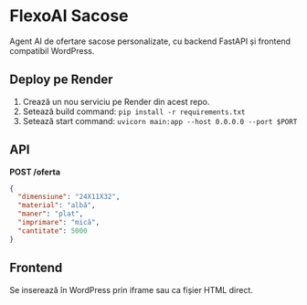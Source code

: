 # FlexoAI Sacose

Agent AI de ofertare sacose personalizate, cu backend FastAPI și frontend compatibil WordPress.

## Deploy pe Render

1. Crează un nou serviciu pe Render din acest repo.
2. Setează build command: `pip install -r requirements.txt`
3. Setează start command: `uvicorn main:app --host 0.0.0.0 --port $PORT`

## API

**POST /oferta**

```json
{
  "dimensiune": "24X11X32",
  "material": "albă",
  "maner": "plat",
  "imprimare": "mică",
  "cantitate": 5000
}
```

## Frontend

Se inserează în WordPress prin iframe sau ca fișier HTML direct.
